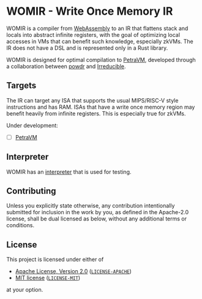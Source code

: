 # WOMIR - Write Once Memory IR

WOMIR is a compiler from [WebAssembly](https://webassembly.org/) to an IR that flattens stack and locals into abstract infinite registers, with the goal of optimizing local accesses in VMs that can benefit such knowledge, especially zkVMs. The IR does not have a DSL and is represented only in a Rust library.

WOMIR is designed for optimal compilation to [PetraVM](https://github.com/PetraProver/PetraVM), developed through a collaboration between [powdr](https://www.powdr.org/) and [Irreducible](https://www.irreducible.com/).

## Targets

The IR can target any ISA that supports the usual MIPS/RISC-V style instructions and has RAM. ISAs that have a write once memory region may benefit heavily from infinite registers. This is especially true for zkVMs.

Under development:

- [ ] [PetraVM](https://github.com/PetraProver/PetraVM)

## Interpreter

WOMIR has an [interpreter](https://github.com/powdr-labs/womir/blob/main/src/interpreter.rs) that is used for testing.

## Contributing

Unless you explicitly state otherwise, any contribution intentionally submitted
for inclusion in the work by you, as defined in the Apache-2.0 license, shall be
dual licensed as below, without any additional terms or conditions.

## License

This project is licensed under either of

<!-- markdown-link-check-disable -->
- [Apache License, Version 2.0](https://www.apache.org/licenses/LICENSE-2.0) ([`LICENSE-APACHE`](LICENSE-APACHE))
- [MIT license](https://opensource.org/licenses/MIT) ([`LICENSE-MIT`](LICENSE-MIT))
<!-- markdown-link-check-enable -->

at your option.

